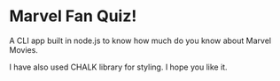# Marvel Fan Quiz!

A CLI app built in node.js to know how much do you know about Marvel Movies.

I have also used CHALK library for styling. I hope you like it.